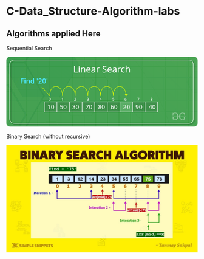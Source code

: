 # C-Data_Structure-Algorithm-labs

## Algorithms applied Here 

Sequential Search

<p align="center">
  <img width="700" src="Images/Sequential-Search.png">
</p>



Binary Search (without recursive) 

<p align="center">
  <img width="700" src="Images/Binary-Search.jpg">
</p>